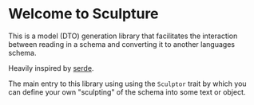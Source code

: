 
# Welcome to Sculpture

This is a model (DTO) generation library that facilitates the interaction between reading in a schema and converting it to another languages schema.

Heavily inspired by [serde](https://serde.rs).

The main entry to this library using using the `Sculptor` trait by which you can define your own "sculpting" of the schema into some text or object.
